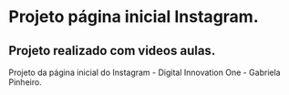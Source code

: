 # Projeto página inicial Instagram.
## Projeto realizado com videos aulas.

Projeto da página inicial do Instagram - Digital Innovation One - Gabriela Pinheiro.
